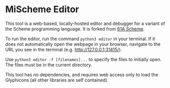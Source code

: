 # MiScheme Editor

This tool is a web-based, locally-hosted editor and debugger for a
variant of the Scheme programming language. It is forked from [61A
Scheme](https://github.com/Cal-CS-61A-Staff/scheme_editor).

To run the editor, run the command `python3 editor` in your terminal.
If it does not automatically open the webpage in your browser,
navigate to the URL you see in the terminal (e.g.
http://127.0.0.1:31415/).

Use `python3 editor -f [filenames]...` to specify the files to
initially open. The files must be in the current directory.

This tool has no dependencies, and requires web access only to load
the Glyphicons (all other libraries are self contained).
